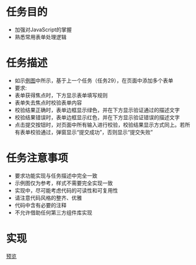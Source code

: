 # 任务目的
- 加强对JavaScript的掌握
- 熟悉常用表单处理逻辑
# 任务描述
- 如示[例图](https://github.com/ZheningLin/ife/blob/master/Task30-%E5%A4%9A%E8%A1%A8%E5%8D%95%E5%8A%A8%E6%80%81%E6%A0%A1%E9%AA%8C/task_2_30_1.jpg)中所示，基于上一个任务（任务29），在页面中添加多个表单
- 要求:
- 表单获得焦点时，下方显示表单填写规则
- 表单失去焦点时校验表单内容
- 校验结果正确时，表单边框显示绿色，并在下方显示验证通过的描述文字
- 校验结果错误时，表单边框显示红色，并在下方显示验证错误的描述文字
- 点击提交按钮时，对页面中所有输入进行校验，校验结果显示方式同上。若所有表单校验通过，弹窗显示“提交成功”，否则显示“提交失败”
# 任务注意事项
- 要求功能实现与任务描述中完全一致
- 示例图仅为参考，样式不需要完全实现一致
- 实现中，尽可能考虑代码的可读性和可复用性
- 请注意代码风格的整齐、优雅
- 代码中含有必要的注释
- 不允许借助任何第三方组件库实现
# 实现
[预览](https://zheninglin.github.io/ife/Task30-%E5%A4%9A%E8%A1%A8%E5%8D%95%E5%8A%A8%E6%80%81%E6%A0%A1%E9%AA%8C/task-30.html)
